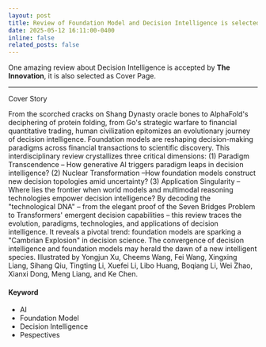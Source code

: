 ```yaml
---
layout: post
title: Review of Foundation Model and Decision Intelligence is selected as Cover Paper!
date: 2025-05-12 16:11:00-0400
inline: false
related_posts: false
---
```


One amazing review about Decision Intelligence is accepted by <b>The Innovation</b>, it is also selected as Cover Page.

---
Cover Story

From the scorched cracks on Shang Dynasty oracle bones to AlphaFold's deciphering of protein folding, from Go's strategic warfare to financial quantitative trading, human civilization epitomizes an evolutionary journey of decision intelligence. Foundation models are reshaping decision-making paradigms across financial transactions to scientific discovery. This interdisciplinary review crystallizes three critical dimensions: (1) Paradigm Transcendence – How generative AI triggers paradigm leaps in decision intelligence? (2) Nuclear Transformation –How foundation models construct new decision topologies amid uncertainty? (3) Application Singularity – Where lies the frontier when world models and multimodal reasoning technologies empower decision intelligence? By decoding the "technological DNA" – from the elegant proof of the Seven Bridges Problem to Transformers' emergent decision capabilities – this review traces the evolution, paradigms, technologies, and applications of decision intelligence. It reveals a pivotal trend: foundation models are sparking a "Cambrian Explosion" in decision science. The convergence of decision intelligence and foundation models may herald the dawn of a new intelligent species.
Illustrated by Yongjun Xu, Cheems Wang, Fei Wang, Xingxing Liang, Sihang Qiu, Tingting Li, Xuefei Li, Libo Huang, Boqiang Li, Wei Zhao, Xianxi Dong, Meng Liang, and Ke Chen.

#### Keyword

<ul>
    <li>AI</li>
    <li>Foundation Model</li>
    <li>Decision Intelligence</li>
    <li>Pespectives</li>
</ul>

